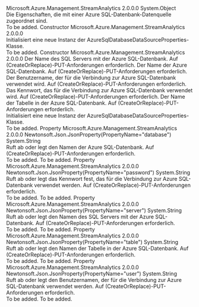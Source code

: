 <Type Name="AzureSqlDatabaseDataSourceProperties" FullName="Microsoft.Azure.Management.StreamAnalytics.Models.AzureSqlDatabaseDataSourceProperties">
  <TypeSignature Language="C#" Value="public class AzureSqlDatabaseDataSourceProperties" />
  <TypeSignature Language="ILAsm" Value=".class public auto ansi beforefieldinit AzureSqlDatabaseDataSourceProperties extends System.Object" />
  <TypeSignature Language="DocId" Value="T:Microsoft.Azure.Management.StreamAnalytics.Models.AzureSqlDatabaseDataSourceProperties" />
  <TypeSignature Language="VB.NET" Value="Public Class AzureSqlDatabaseDataSourceProperties" />
  <TypeSignature Language="F#" Value="type AzureSqlDatabaseDataSourceProperties = class" />
  <AssemblyInfo>
    <AssemblyName>Microsoft.Azure.Management.StreamAnalytics</AssemblyName>
    <AssemblyVersion>2.0.0.0</AssemblyVersion>
  </AssemblyInfo>
  <Base>
    <BaseTypeName>System.Object</BaseTypeName>
  </Base>
  <Interfaces />
  <Docs>
    <summary>
            Die Eigenschaften, die mit einer Azure SQL-Datenbank-Datenquelle zugeordnet sind.
            </summary>
    <remarks>To be added.</remarks>
  </Docs>
  <Members>
    <Member MemberName=".ctor">
      <MemberSignature Language="C#" Value="public AzureSqlDatabaseDataSourceProperties ();" />
      <MemberSignature Language="ILAsm" Value=".method public hidebysig specialname rtspecialname instance void .ctor() cil managed" />
      <MemberSignature Language="DocId" Value="M:Microsoft.Azure.Management.StreamAnalytics.Models.AzureSqlDatabaseDataSourceProperties.#ctor" />
      <MemberSignature Language="VB.NET" Value="Public Sub New ()" />
      <MemberType>Constructor</MemberType>
      <AssemblyInfo>
        <AssemblyName>Microsoft.Azure.Management.StreamAnalytics</AssemblyName>
        <AssemblyVersion>2.0.0.0</AssemblyVersion>
      </AssemblyInfo>
      <Parameters />
      <Docs>
        <summary>
            Initialisiert eine neue Instanz der AzureSqlDatabaseDataSourceProperties-Klasse.
            </summary>
        <remarks>To be added.</remarks>
      </Docs>
    </Member>
    <Member MemberName=".ctor">
      <MemberSignature Language="C#" Value="public AzureSqlDatabaseDataSourceProperties (string server = null, string database = null, string user = null, string password = null, string table = null);" />
      <MemberSignature Language="ILAsm" Value=".method public hidebysig specialname rtspecialname instance void .ctor(string server, string database, string user, string password, string table) cil managed" />
      <MemberSignature Language="DocId" Value="M:Microsoft.Azure.Management.StreamAnalytics.Models.AzureSqlDatabaseDataSourceProperties.#ctor(System.String,System.String,System.String,System.String,System.String)" />
      <MemberSignature Language="VB.NET" Value="Public Sub New (Optional server As String = null, Optional database As String = null, Optional user As String = null, Optional password As String = null, Optional table As String = null)" />
      <MemberSignature Language="F#" Value="new Microsoft.Azure.Management.StreamAnalytics.Models.AzureSqlDatabaseDataSourceProperties : string * string * string * string * string -&gt; Microsoft.Azure.Management.StreamAnalytics.Models.AzureSqlDatabaseDataSourceProperties" Usage="new Microsoft.Azure.Management.StreamAnalytics.Models.AzureSqlDatabaseDataSourceProperties (server, database, user, password, table)" />
      <MemberType>Constructor</MemberType>
      <AssemblyInfo>
        <AssemblyName>Microsoft.Azure.Management.StreamAnalytics</AssemblyName>
        <AssemblyVersion>2.0.0.0</AssemblyVersion>
      </AssemblyInfo>
      <Parameters>
        <Parameter Name="server" Type="System.String" />
        <Parameter Name="database" Type="System.String" />
        <Parameter Name="user" Type="System.String" />
        <Parameter Name="password" Type="System.String" />
        <Parameter Name="table" Type="System.String" />
      </Parameters>
      <Docs>
        <param name="server">Der Name des SQL Servers mit der Azure SQL-Datenbank. Auf (CreateOrReplace)-PUT-Anforderungen erforderlich.</param>
        <param name="database">Der Name der Azure SQL-Datenbank. Auf (CreateOrReplace)-PUT-Anforderungen erforderlich.</param>
        <param name="user">Der Benutzername, der für die Verbindung zur Azure SQL-Datenbank verwendet wird. Auf (CreateOrReplace)-PUT-Anforderungen erforderlich.</param>
        <param name="password">Das Kennwort, das für die Verbindung zur Azure SQL-Datenbank verwendet wird. Auf (CreateOrReplace)-PUT-Anforderungen erforderlich.</param>
        <param name="table">Der Name der Tabelle in der Azure SQL-Datenbank. Auf (CreateOrReplace)-PUT-Anforderungen erforderlich.</param>
        <summary>
            Initialisiert eine neue Instanz der AzureSqlDatabaseDataSourceProperties-Klasse.
            </summary>
        <remarks>To be added.</remarks>
      </Docs>
    </Member>
    <Member MemberName="Database">
      <MemberSignature Language="C#" Value="public string Database { get; set; }" />
      <MemberSignature Language="ILAsm" Value=".property instance string Database" />
      <MemberSignature Language="DocId" Value="P:Microsoft.Azure.Management.StreamAnalytics.Models.AzureSqlDatabaseDataSourceProperties.Database" />
      <MemberSignature Language="VB.NET" Value="Public Property Database As String" />
      <MemberSignature Language="F#" Value="member this.Database : string with get, set" Usage="Microsoft.Azure.Management.StreamAnalytics.Models.AzureSqlDatabaseDataSourceProperties.Database" />
      <MemberType>Property</MemberType>
      <AssemblyInfo>
        <AssemblyName>Microsoft.Azure.Management.StreamAnalytics</AssemblyName>
        <AssemblyVersion>2.0.0.0</AssemblyVersion>
      </AssemblyInfo>
      <Attributes>
        <Attribute>
          <AttributeName>Newtonsoft.Json.JsonProperty(PropertyName="database")</AttributeName>
        </Attribute>
      </Attributes>
      <ReturnValue>
        <ReturnType>System.String</ReturnType>
      </ReturnValue>
      <Docs>
        <summary>
            Ruft ab oder legt den Namen der Azure SQL-Datenbank. Auf (CreateOrReplace)-PUT-Anforderungen erforderlich.
            </summary>
        <value>To be added.</value>
        <remarks>To be added.</remarks>
      </Docs>
    </Member>
    <Member MemberName="Password">
      <MemberSignature Language="C#" Value="public string Password { get; set; }" />
      <MemberSignature Language="ILAsm" Value=".property instance string Password" />
      <MemberSignature Language="DocId" Value="P:Microsoft.Azure.Management.StreamAnalytics.Models.AzureSqlDatabaseDataSourceProperties.Password" />
      <MemberSignature Language="VB.NET" Value="Public Property Password As String" />
      <MemberSignature Language="F#" Value="member this.Password : string with get, set" Usage="Microsoft.Azure.Management.StreamAnalytics.Models.AzureSqlDatabaseDataSourceProperties.Password" />
      <MemberType>Property</MemberType>
      <AssemblyInfo>
        <AssemblyName>Microsoft.Azure.Management.StreamAnalytics</AssemblyName>
        <AssemblyVersion>2.0.0.0</AssemblyVersion>
      </AssemblyInfo>
      <Attributes>
        <Attribute>
          <AttributeName>Newtonsoft.Json.JsonProperty(PropertyName="password")</AttributeName>
        </Attribute>
      </Attributes>
      <ReturnValue>
        <ReturnType>System.String</ReturnType>
      </ReturnValue>
      <Docs>
        <summary>
            Ruft ab oder legt das Kennwort fest, das für die Verbindung zur Azure SQL-Datenbank verwendet werden. Auf (CreateOrReplace)-PUT-Anforderungen erforderlich.
            </summary>
        <value>To be added.</value>
        <remarks>To be added.</remarks>
      </Docs>
    </Member>
    <Member MemberName="Server">
      <MemberSignature Language="C#" Value="public string Server { get; set; }" />
      <MemberSignature Language="ILAsm" Value=".property instance string Server" />
      <MemberSignature Language="DocId" Value="P:Microsoft.Azure.Management.StreamAnalytics.Models.AzureSqlDatabaseDataSourceProperties.Server" />
      <MemberSignature Language="VB.NET" Value="Public Property Server As String" />
      <MemberSignature Language="F#" Value="member this.Server : string with get, set" Usage="Microsoft.Azure.Management.StreamAnalytics.Models.AzureSqlDatabaseDataSourceProperties.Server" />
      <MemberType>Property</MemberType>
      <AssemblyInfo>
        <AssemblyName>Microsoft.Azure.Management.StreamAnalytics</AssemblyName>
        <AssemblyVersion>2.0.0.0</AssemblyVersion>
      </AssemblyInfo>
      <Attributes>
        <Attribute>
          <AttributeName>Newtonsoft.Json.JsonProperty(PropertyName="server")</AttributeName>
        </Attribute>
      </Attributes>
      <ReturnValue>
        <ReturnType>System.String</ReturnType>
      </ReturnValue>
      <Docs>
        <summary>
            Ruft ab oder legt den Namen des SQL Servers mit der Azure SQL-Datenbank. Auf (CreateOrReplace)-PUT-Anforderungen erforderlich.
            </summary>
        <value>To be added.</value>
        <remarks>To be added.</remarks>
      </Docs>
    </Member>
    <Member MemberName="Table">
      <MemberSignature Language="C#" Value="public string Table { get; set; }" />
      <MemberSignature Language="ILAsm" Value=".property instance string Table" />
      <MemberSignature Language="DocId" Value="P:Microsoft.Azure.Management.StreamAnalytics.Models.AzureSqlDatabaseDataSourceProperties.Table" />
      <MemberSignature Language="VB.NET" Value="Public Property Table As String" />
      <MemberSignature Language="F#" Value="member this.Table : string with get, set" Usage="Microsoft.Azure.Management.StreamAnalytics.Models.AzureSqlDatabaseDataSourceProperties.Table" />
      <MemberType>Property</MemberType>
      <AssemblyInfo>
        <AssemblyName>Microsoft.Azure.Management.StreamAnalytics</AssemblyName>
        <AssemblyVersion>2.0.0.0</AssemblyVersion>
      </AssemblyInfo>
      <Attributes>
        <Attribute>
          <AttributeName>Newtonsoft.Json.JsonProperty(PropertyName="table")</AttributeName>
        </Attribute>
      </Attributes>
      <ReturnValue>
        <ReturnType>System.String</ReturnType>
      </ReturnValue>
      <Docs>
        <summary>
            Ruft ab oder legt den Namen der Tabelle in der Azure SQL-Datenbank.
            Auf (CreateOrReplace)-PUT-Anforderungen erforderlich.
            </summary>
        <value>To be added.</value>
        <remarks>To be added.</remarks>
      </Docs>
    </Member>
    <Member MemberName="User">
      <MemberSignature Language="C#" Value="public string User { get; set; }" />
      <MemberSignature Language="ILAsm" Value=".property instance string User" />
      <MemberSignature Language="DocId" Value="P:Microsoft.Azure.Management.StreamAnalytics.Models.AzureSqlDatabaseDataSourceProperties.User" />
      <MemberSignature Language="VB.NET" Value="Public Property User As String" />
      <MemberSignature Language="F#" Value="member this.User : string with get, set" Usage="Microsoft.Azure.Management.StreamAnalytics.Models.AzureSqlDatabaseDataSourceProperties.User" />
      <MemberType>Property</MemberType>
      <AssemblyInfo>
        <AssemblyName>Microsoft.Azure.Management.StreamAnalytics</AssemblyName>
        <AssemblyVersion>2.0.0.0</AssemblyVersion>
      </AssemblyInfo>
      <Attributes>
        <Attribute>
          <AttributeName>Newtonsoft.Json.JsonProperty(PropertyName="user")</AttributeName>
        </Attribute>
      </Attributes>
      <ReturnValue>
        <ReturnType>System.String</ReturnType>
      </ReturnValue>
      <Docs>
        <summary>
            Ruft ab oder legt den Benutzernamen, der für die Verbindung zur Azure SQL-Datenbank verwendet werden. Auf (CreateOrReplace)-PUT-Anforderungen erforderlich.
            </summary>
        <value>To be added.</value>
        <remarks>To be added.</remarks>
      </Docs>
    </Member>
  </Members>
</Type>